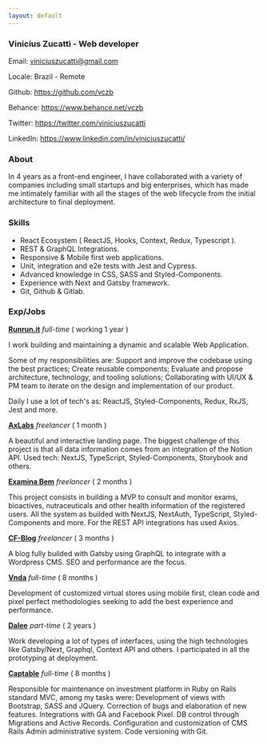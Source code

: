 ```yaml
---
layout: default
---
```


### Vinicius Zucatti - Web developer

Email: viniciuszucatti@gmail.com

<!--
Phone: +55 51 991901783

Birth: 12/26/1990
-->
Locale: Brazil - Remote

Github: https://github.com/vczb

Behance: https://www.behance.net/vczb

Twitter: https://twitter.com/viniciuszucatti

LinkedIn: https://www.linkedin.com/in/viniciuszucatti/

### About

In 4 years as a front-end engineer, I have collaborated with a variety of companies including small startups and big enterprises, which has made me intimately familiar with all the stages of the web lifecycle from the initial architecture to final deployment.

### Skills

- React Ecosystem ( ReactJS, Hooks, Context, Redux, Typescript ).
- REST & GraphQL Integrations.
- Responsive & Mobile first web applications.
- Unit, integration and e2e tests with Jest and Cypress.
- Advanced knowledge in CSS, SASS and Styled-Components.
- Experience with Next and Gatsby framework.
- Git, Github & Gitlab.

### Exp/Jobs

[**Runrun.it**](https://runrun.it/) _full-time_ ( working 1 year )

I work building and maintaining a dynamic and scalable Web Application.

Some of my responsibilities are: Support and improve the codebase using the best practices; Create reusable components; Evaluate and propose architecture, technology, and tooling solutions; Collaborating with UI/UX & PM team to iterate on the design and implementation of our product.

Daily I use a lot of tech's as: ReactJS, Styled-Components, Redux, RxJS, Jest and more.

[**AxLabs**](https://axlabs.com/) _freelancer_ ( 1 month )

A beautiful and interactive landing page. The biggest challenge of this project is that all data information comes from an integration of the Notion API. Used tech: NextJS, TypeScript, Styled-Components, Storybook and others.

[**Examina Bem**](https://examinabem.com/) _freelancer_ ( 2 months )

This project consists in building a MVP to consult and monitor exams, bioactives, nutraceuticals and other health information of the registered users. All the system as builded with NextJS, NextAuth, TypeScript, Styled-Components and more. For the REST API integrations has used Axios.

[**CF-Blog**](https://centraldofranqueado.com.br/blog/) _freelancer_ ( 3 months )

A blog fully builded with Gatsby using GraphQL to integrate with  a Wordpress CMS. SEO and performance are the focus.

[**Vnda**](https://www.vnda.com.br/) _full-time_ ( 8 months )

Development of customized virtual stores using mobile first, clean code and pixel perfect methodologies seeking to add the
best experience and performance.

[**Dalee**](https://dalee.dev/) _part-time_ ( 2 years )

Work developing a lot of types of interfaces, using the high technologies like Gatsby/Next, Graphql, Context API and others. I participated in all the prototyping at deployment.

[**Captable**](https://captable.com.br/) _full-time_ ( 8 months )

Responsible for maintenance on investment platform in Ruby on Rails
standard MVC, among my tasks were: Development of views with Bootstrap, SASS and JQuery.
Correction of bugs and elaboration of new features.
Integrations with GA and Facebook Pixel. DB control through Migrations and Active Records.
Configuration and customization of CMS Rails Admin administrative system. Code versioning with Git.
